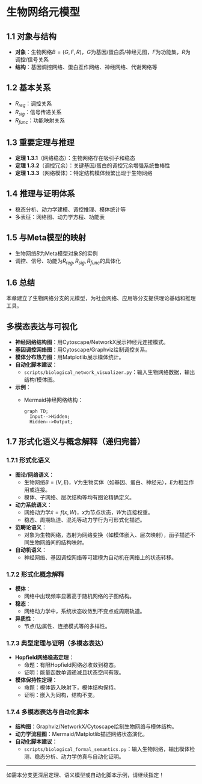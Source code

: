 # 生物网络元模型

## 1.1 对象与结构

- **对象**：生物网络$B=(G, F, R)$，$G$为基因/蛋白质/神经元图，$F$为功能集，$R$为调控/信号关系
- **结构**：基因调控网络、蛋白互作网络、神经网络、代谢网络等

## 1.2 基本关系

- $R_{reg}$：调控关系
- $R_{sig}$：信号传递关系
- $R_{func}$：功能映射关系

## 1.3 重要定理与推理

- **定理 1.3.1**（网络稳态）：生物网络存在吸引子和稳态
- **定理 1.3.2**（调控冗余）：关键基因/蛋白的调控冗余增强系统鲁棒性
- **定理 1.3.3**（网络模体）：特定结构模体频繁出现于生物网络

## 1.4 推理与证明体系

- 稳态分析、动力学建模、调控推理、模体统计等
- 多表征：网络图、动力学方程、功能表

## 1.5 与Meta模型的映射

- 生物网络$B$为Meta模型对象$S$的实例
- 调控、信号、功能为$R_{reg},R_{sig},R_{func}$的具体化

## 1.6 总结

本章建立了生物网络分支的元模型，为社会网络、应用等分支提供理论基础和推理工具。

## 多模态表达与可视化

- **神经网络结构图**：用Cytoscape/NetworkX展示神经元连接模式。
- **基因调控网络图**：用Cytoscape/Graphviz绘制调控关系。
- **模体分布热力图**：用Matplotlib展示模体统计。
- **自动化脚本建议**：
  - `scripts/biological_network_visualizer.py`：输入生物网络数据，输出结构/模体图。
- **示例**：
  - Mermaid神经网络结构：

    ```mermaid
    graph TD;
      Input-->Hidden;
      Hidden-->Output;
    ```

## 1.7 形式化语义与概念解释（递归完善）

### 1.7.1 形式化语义

- **图论/网络语义**：
  - 生物网络$B=(V,E)$，$V$为生物实体（如基因、蛋白、神经元），$E$为相互作用或连接。
  - 模体、子网络、层次结构等均有图论精确定义。
- **动力系统语义**：
  - 网络动力学$\dot{x}=f(x,W)$，$x$为节点状态，$W$为连接权重。
  - 稳态、周期轨道、混沌等动力学行为可形式化描述。
- **范畴论语义**：
  - 对象为生物网络，态射为网络变换（如模体嵌入、层次映射），函子描述不同生物网络间的结构映射。
- **自动机语义**：
  - 神经网络、基因调控网络等可建模为自动机在网络上的状态转移。

### 1.7.2 形式化概念解释

- **模体**：
  - 网络中出现频率显著高于随机网络的子图结构。
- **稳态**：
  - 网络动力学中，系统状态收敛到不变点或周期轨道。
- **异质性**：
  - 节点/边属性、连接模式等的多样性。

### 1.7.3 典型定理与证明（多模态表达）

- **Hopfield网络稳态定理**：
  - 命题：有限Hopfield网络必收敛到稳态。
  - 证明：能量函数单调递减且状态空间有限。
- **模体保持性定理**：
  - 命题：模体嵌入映射下，模体结构保持。
  - 证明：嵌入为同构，结构不变。

### 1.7.4 多模态表达与自动化脚本

- **结构图**：Graphviz/NetworkX/Cytoscape绘制生物网络与模体结构。
- **动力学流程图**：Mermaid/Matplotlib描述网络状态演化。
- **自动化脚本建议**：
  - `scripts/biological_formal_semantics.py`：输入生物网络，输出模体检测、稳态分析、动力学仿真与自动化证明。

---

如需本分支更深层定理、语义模型或自动化脚本示例，请继续指定！
